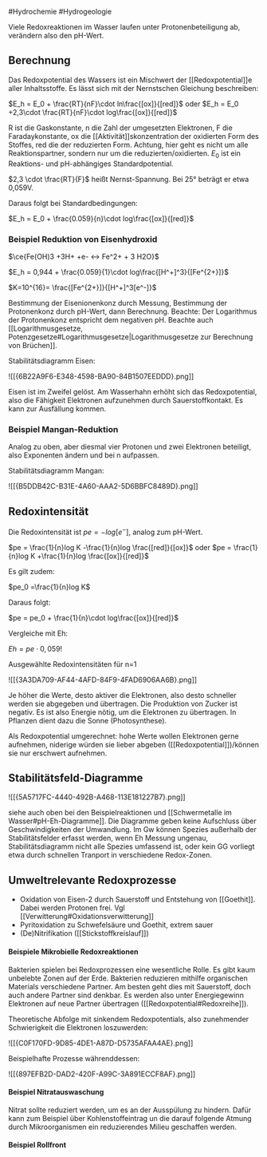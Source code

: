 #Hydrochemie #Hydrogeologie 

Viele Redoxreaktionen im Wasser laufen unter Protonenbeteiligung ab, verändern also den pH-Wert.

## Berechnung

Das Redoxpotential des Wassers ist ein Mischwert der [[Redoxpotential]]e aller Inhaltsstoffe. Es lässt sich mit der Nernstschen Gleichung beschreiben:

$E_h = E_0 + \frac{RT}{nF}\cdot ln\frac{[ox]}{[red]}$
oder
$E_h = E_0 +2,3\cdot \frac{RT}{nF}\cdot log\frac{[ox]}{[red]}$

R ist die Gaskonstante, n die Zahl der umgesetzten Elektronen, F die Faradaykonstante, ox die [[Aktivität]]skonzentration der oxidierten Form des Stoffes, red die der reduzierten Form. Achtung, hier geht es nicht um alle Reaktionspartner, sondern nur um die reduzierten/oxidierten. $E_0$ ist ein Reaktions- und pH-abhängiges Standardpotential.

$2,3 \cdot \frac{RT}{F}$ heißt Nernst-Spannung. Bei 25° beträgt er etwa 0,059V.

Daraus folgt bei Standardbedingungen:

$E_h = E_0 + \frac{0.059}{n}\cdot log\frac{[ox]}{[red]}$

### Beispiel Reduktion von Eisenhydroxid

$\ce{Fe(OH)3 +3H+ +e- <-> Fe^2+ + 3 H2O}$

$E_h = 0,944 + \frac{0.059}{1}\cdot log\frac{[H^+]^3}{[Fe^{2+}]}$

$K=10^{16}= \frac{[Fe^{2+}]}{[H^+]^3[e^-]}$

Bestimmung der Eisenionenkonz durch Messung, Bestimmung der Protonenkonz durch pH-Wert, dann Berechnung. Beachte: Der Logarithmus der Protonenkonz entspricht dem negativen pH. Beachte auch [[Logarithmusgesetze, Potenzgesetze#Logarithmusgesetze|Logarithmusgesetze zur Berechnung von Brüchen]].

Stabilitätsdiagramm Eisen:

![[{6B22A9F6-E348-4598-BA90-84B1507EEDDD}.png]]

Eisen ist im Zweifel gelöst. Am Wasserhahn erhöht sich das Redoxpotential, also die Fähigkeit Elektronen aufzunehmen durch Sauerstoffkontakt. Es kann zur Ausfällung kommen.

### Beispiel Mangan-Reduktion

Analog zu oben, aber diesmal vier Protonen und zwei Elektronen beteiligt, also Exponenten ändern und bei n aufpassen.

Stabilitätsdiagramm Mangan:

![[{B5DDB42C-B31E-4A60-AAA2-5D6BBFC8489D}.png]]

## Redoxintensität

Die Redoxintensität ist $pe = -log[e^-]$, analog zum pH-Wert. 

$pe = \frac{1}{n}log K -\frac{1}{n}log \frac{[red]}{[ox]}$
oder
$pe = \frac{1}{n}log K +\frac{1}{n}log \frac{[ox]}{[red]}$

Es gilt zudem:

$pe_0 =\frac{1}{n}log K$

Daraus folgt:

$pe = pe_0 + \frac{1}{n}\cdot log\frac{[ox]}{[red]}$

Vergleiche mit Eh:

$Eh=pe\cdot 0,059$!

Ausgewählte Redoxintensitäten für n=1

![[{3A3DA709-AF44-4AFD-84F9-4FAD6906AA6B}.png]]

Je höher die Werte, desto aktiver die Elektronen, also desto schneller werden sie abgegeben und übertragen. Die Produktion von Zucker ist negativ. Es ist also Energie nötig, um die Elektronen zu übertragen. In Pflanzen dient dazu die Sonne (Photosynthese).

Als Redoxpotential umgerechnet: hohe Werte wollen Elektronen gerne aufnehmen, niderige würden sie lieber abgeben ([[Redoxpotential]])/können sie nur erschwert aufnehmen.

## Stabilitätsfeld-Diagramme

![[{5A5717FC-4440-492B-A468-113E181227B7}.png]]

siehe auch oben bei den Beispielreaktionen und [[Schwermetalle im Wasser#pH-Eh-Diagramme]]. Die Diagramme geben keine Aufschluss über Geschwindigkeiten der Umwandlung. Im Gw können Spezies außerhalb der Stabilitätsfelder erfasst werden, wenn Eh Messung ungenau, Stabilitätsdiagramm nicht alle Spezies umfassend ist, oder kein GG vorliegt etwa durch schnellen Tranport in verschiedene Redox-Zonen.

## Umweltrelevante Redoxprozesse

- Oxidation von Eisen-2 durch Sauerstoff und Entstehung von [[Goethit]]. Dabei werden Protonen frei. Vgl [[Verwitterung#Oxidationsverwitterung]]
- Pyritoxidation zu Schwefelsäure und Goethit, extrem sauer
- (De)Nitrifikation ([[Stickstoffkreislauf]])

#### Beispiele Mikrobielle Redoxreaktionen

Bakterien spielen bei Redoxprozessen eine wesentliche Rolle. Es gibt kaum unbelebte Zonen auf der Erde. Bakterien reduzieren mithilfe organischen Materials verschiedene Partner. Am besten geht dies mit Sauerstoff, doch auch andere Partner sind denkbar. Es werden also unter Energiegewinn Elektronen auf neue Partner übertragen ([[Redoxpotential#Redoxreihe]]).

Theoretische Abfolge mit sinkendem Redoxpotentials, also zunehmender Schwierigkeit die Elektronen loszuwerden:

![[{C0F170FD-9D85-4DE1-A87D-D5735AFAA4AE}.png]]

Beispielhafte Prozesse währenddessen:

![[{897EFB2D-DAD2-420F-A99C-3A891ECCF8AF}.png]]

#### Beispiel Nitratauswaschung

Nitrat sollte reduziert werden, um es an der Ausspülung zu hindern. Dafür kann zum Beispiel über Kohlenstoffeintrag un die darauf folgende Atmung durch Mikroorganismen ein reduzierendes Milieu geschaffen werden.

#### Beispiel Rollfront

